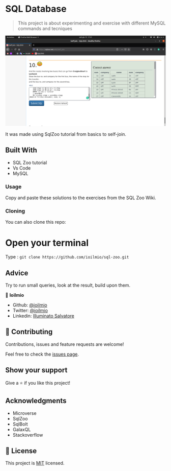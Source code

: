 # SQL Database

> This project is about experimenting and exercise with different MySQL commands and tecniques

![screenshot](./sqlzoo.png)

It was made using SqlZoo tutorial from basics to self-join.

## Built With

- SQL Zoo tutorial
- Vs Code
- MySQL


### Usage
Copy and paste these solutions to the exercises from the SQL Zoo Wiki.

### Cloning 

You can also clone this repo:

# Open your terminal

Type :
``` git clone https://github.com/ioilmio/sql-zoo.git ```


## Advice

Try to run small queries, look at the result, build upon them.


👤 **Ioilmio**
- Github: [@ioilmio](https://github.com/ioilmio)
- Twitter: [@ioilmio](https://twitter.com/ioilmio)
- Linkedin: [Illuminato Salvatore](https://www.linkedin.com/in/illuminato-salvatore/)


## 🤝 Contributing

Contributions, issues and feature requests are welcome!

Feel free to check the [issues page](https://github.com/ioilmio/sql-zoo/issues).

## Show your support

Give a ⭐️ if you like this project!

## Acknowledgments

- Microverse
- SqlZoo
- SqlBolt
- GalaxQL
- Stackoverflow

## 📝 License

This project is [MIT](lic.url) licensed.

